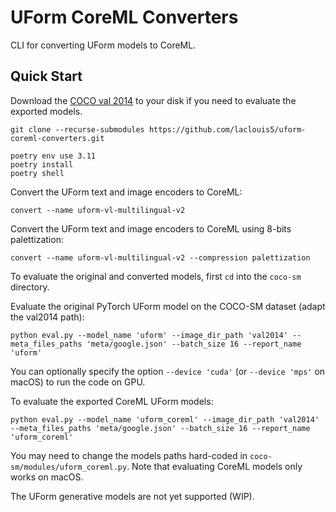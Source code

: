 # UForm CoreML Converters

CLI for converting UForm models to CoreML.

## Quick Start

Download the [COCO val 2014](https://cocodataset.org/#download) to your disk if you need to evaluate the exported models.

```shell
git clone --recurse-submodules https://github.com/laclouis5/uform-coreml-converters.git
```

```shell
poetry env use 3.11
poetry install
poetry shell
```

Convert the UForm text and image encoders to CoreML:

```shell
convert --name uform-vl-multilingual-v2
```

Convert the UForm text and image encoders to CoreML using 8-bits palettization:

```shell
convert --name uform-vl-multilingual-v2 --compression palettization
```

To evaluate the original and converted models, first `cd` into the `coco-sm` directory.

Evaluate the original PyTorch UForm model on the COCO-SM dataset (adapt the val2014 path):

```shell
python eval.py --model_name 'uform' --image_dir_path 'val2014' --meta_files_paths 'meta/google.json' --batch_size 16 --report_name 'uform'
```

You can optionally specify the option `--device 'cuda'` (or `--device 'mps'` on macOS) to run the code on GPU.

To evaluate the exported CoreML UForm models:

```shell
python eval.py --model_name 'uform_coreml' --image_dir_path 'val2014' --meta_files_paths 'meta/google.json' --batch_size 16 --report_name 'uform_coreml'
```

You may need to change the models paths hard-coded in `coco-sm/modules/uform_coreml.py`. Note that evaluating CoreML models only works on macOS.

The UForm generative models are not yet supported (WIP).
